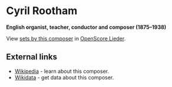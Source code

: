 
# Cyril Rootham

__English organist, teacher, conductor and composer (1875–1938)__

View [sets by this composer] in [OpenScore Lieder].

[sets by this composer]: https://musescore.com/openscore-lieder-corpus/sets?order=title&text=Rootham,+Cyril
[OpenScore Lieder]: https://musescore.com/openscore-lieder-corpus

## External links

- [Wikipedia] - learn about this composer.
- [Wikidata] - get data about this composer.

[Wikipedia]: https://en.wikipedia.org/wiki/Cyril_Rootham
[Wikidata]: https://www.wikidata.org/wiki/Q323117
